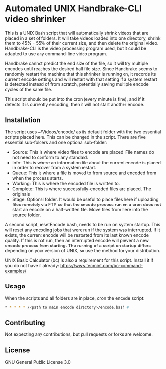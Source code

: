 # Automated UNIX Handbrake-CLI video shrinker

This is a UNIX Bash script that will automatically shrink videos that are placed in a set of folders.  It will take videos loaded into one directory, shrink them to 45% - 55% of their current size, and then delete the original video.  Handbrake-CLI is the video processing program used, but it could be adapted to use any command-line video program.

Handbrake cannot predict the end size of the file, so it will try multiple encodes until reaches the desired half file size.  Since Handbrake seems to randomly restart the machine that this shrinker is running on, it records its current encode settings and will restart with that setting if a system restart is detected instead of from scratch, potentially saving multiple encode cycles of the same file.

This script should be put into the cron (every minute is fine), and if it detects it is currently encoding, then it will not start another encode.

## Installation

The script uses ~/Videos/encode/ as its default folder with the two essential scripts placed here.  This can be changed in the script.  There are five essential sub-folders and one optional sub-folder:

* Source: This is where video files to encode are placed.  File names do not need to conform to any standard.
* Info: This is where an information file about the current encode is placed in order to recover from a system restart.
* Queue: This is where a file is moved to from source and encoded from when the process starts.
* Working: This is where the encoded file is written to.
* Complete: This is where successfully-encoded files are placed.  The originals 
* Stage: Optional folder.  It would be useful to place files here if uploading files remotely via FTP so that the encode process run on a cron does not start an encode on a half-written file.  Move files from here into the source folder.

A second script, resetEncode.bash, needs to be run on system startup.  This will reset any encoding jobs that were run if the system was interrupted.  If it exists, the current encode will be restarted from its last known encode quality.  If this is not run, then an interrupted encode will prevent a new encode process from starting.  The running of a script on startup differs depending on your version of UNIX, so use the method for your distribution.

UNIX Basic Calculator (bc) is also a requirement for this script.  Install it if you do not have it already: https://www.tecmint.com/bc-command-examples/

## Usage

When the scripts and all folders are in place, cron the encode script:

```bash
* * * * * /<path to main encode directory>/encode.bash #
```

## Contributing
Not expecting any contributions, but pull requests or forks are welcome.

## License
GNU General Public License 3.0

